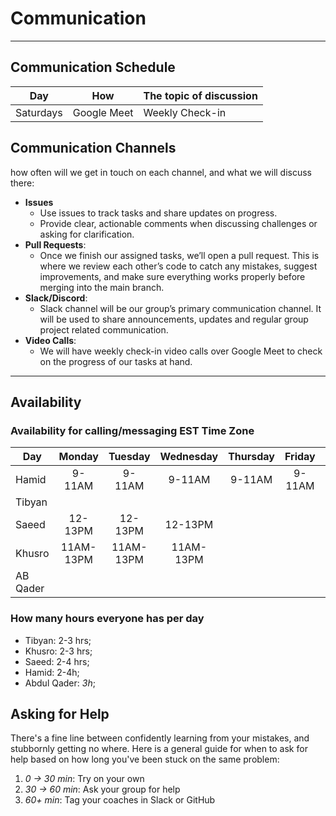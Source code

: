 <!--
    this template is for inspiration, feel free to change it however you like!

    Careful! be sure to protect your privacy when filling out this document
        everything you write here will be public
        so share only what you are comfortable sharing online
        you can share the rest in confidence with you group by another channel
-->

# Communication

---

## Communication Schedule

| Day | How | The topic of discussion |
| --- | :-: | ----------------------- |
|Saturdays| Google Meet | Weekly Check-in|

## Communication Channels

how often will we get in touch on each channel, and what we will discuss there:

- **Issues**
  - Use issues to track tasks and share updates on progress.
  - Provide clear, actionable comments when discussing challenges or asking for clarification.
- **Pull Requests**:
  - Once we finish our assigned tasks, we’ll open a pull request.
This is where we review each other’s code to catch any mistakes,
suggest improvements, and make sure everything works properly before merging
into the main branch.
- **Slack/Discord**:
  - Slack channel will be our group’s primary communication channel.
It will be used to share announcements, updates and regular group project
related communication.
- **Video Calls**:
  - We will have weekly check-in video calls over Google Meet to
check on the progress of our tasks at hand.

---

## Availability

### Availability for calling/messaging EST Time Zone

| Day    | Monday | Tuesday | Wednesday | Thursday | Friday | Saturday | Sunday |
| ------ | :----: | :-----: | :-------: | :------: | :----: | :------: | :----: |
| Hamid  | 9-11AM |  9-11AM |   9-11AM  |  9-11AM  | 9-11AM |  9-11AM  | 9-11AM |
| Tibyan |        |         |           |          |        | All day  | All day|
| Saeed  | 12-13PM| 12-13PM |  12-13PM  |          |        | 9AM-13PM | 12-13PM|
| Khusro |11AM-13PM|11AM-13PM|11AM-13PM |          |        |After 6AM |After 6AM|
|AB Qader|        |         |           |          |        |          |        |

### How many hours everyone has per day

- Tibyan: 2-3 hrs;
- Khusro: 2-3 hrs;
- Saeed: 2-4 hrs;
- Hamid: 2-4h;
- Abdul Qader: _3h_;

## Asking for Help

There's a fine line between confidently learning from your mistakes, and
stubbornly getting no where. Here is a general guide for when to ask for help
based on how long you've been stuck on the same problem:

1. _0 -> 30 min_: Try on your own
1. _30 -> 60 min_: Ask your group for help
1. _60+ min_: Tag your coaches in Slack or GitHub
